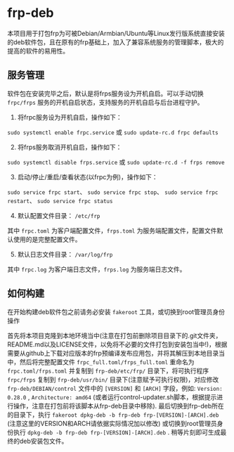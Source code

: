 # frp-deb

本项目用于打包frp为可被Debian/Armbian/Ubuntu等Linux发行版系统直接安装的deb软件包，且在原有的frp基础上，加入了兼容系统服务的管理脚本，极大的提高的软件的易用性。

## 服务管理

软件包在安装完毕之后，默认是将frps服务设为开机自启。可以手动切换 `frpc/frps` 服务的开机自启状态，支持服务的开机自启与后台进程守护。

1. 将frpc服务设为开机自启，操作如下：

`sudo systemctl enable frpc.service` 或 `sudo update-rc.d frpc defaults`

2. 将frps服务取消开机自启，操作如下：

`sudo systemctl disable frps.service` 或 `sudo update-rc.d -f frps remove`

3. 启动/停止/重启/查看状态(以frpc为例)，操作如下：

`sudo service frpc start`、 `sudo service frpc stop`、 `sudo service frpc restart`、 `sudo service frpc status`

4. 默认配置文件目录： `/etc/frp`

其中 `frpc.toml` 为客户端配置文件，`frps.toml` 为服务端配置文件，配置文件默认使用的是完整配置文件。

5. 默认日志文件目录： `/var/log/frp`

其中 `frpc.log` 为客户端日志文件，`frps.log` 为服务端日志文件。

## 如何构建

在开始构建deb软件包之前请务必安装 `fakeroot` 工具，或切换到root管理员身份操作

首先将本项目克隆到本地环境当中(注意在打包前删除项目目录下的.git文件夹，README.md以及LICENSE文件，以免将不必要的文件打包到安装包当中!)，根据需要从github上下载对应版本的frp预编译发布应用包，并将其解压到本地目录当中，然后将完整配置文件 `frpc_full.toml/frps_full.toml` 重命名为 `frpc.toml/frps.toml` 并复制到 `frp-deb/etc/frp/` 目录下，将可执行程序 `frpc/frps` 复制到 `frp-deb/usr/bin/` 目录下(注意赋予可执行权限)，对应修改 `frp-deb/DEBIAN/control` 文件中的 `[VERSION]` 和 `[ARCH]` 字段，例如:  `Version: 0.28.0` , `Architecture: amd64` (或者运行control-updater.sh脚本，根据提示进行操作，注意在打包前将该脚本从frp-deb目录中移除). 最后切换到frp-deb所在的目录下，执行 `fakeroot dpkg-deb -b frp-deb frp-[VERSION]-[ARCH].deb` (注意这里的VERSION和ARCH请依据实际情况加以修改) 或切换到root管理员身份执行 `dpkg-deb -b frp-deb frp-[VERSION]-[ARCH].deb` . 稍等片刻即可生成最终的deb安装包文件。
